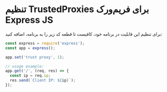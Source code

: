 # تنظیم TrustedProxies برای فریم‌ورک Express JS

برای تنظیم این قابلیت در برنامه خود، کافیست تا قطعه کد زیر را به برنامه، اضافه کنید:

```js
const express = require('express');
const app = express();

app.set('trust proxy', 1);

// usage example:
app.get('/', (req, res) => {
  const ip = req.ip;
  res.send(`Client IP: ${ip}`);
});
```

